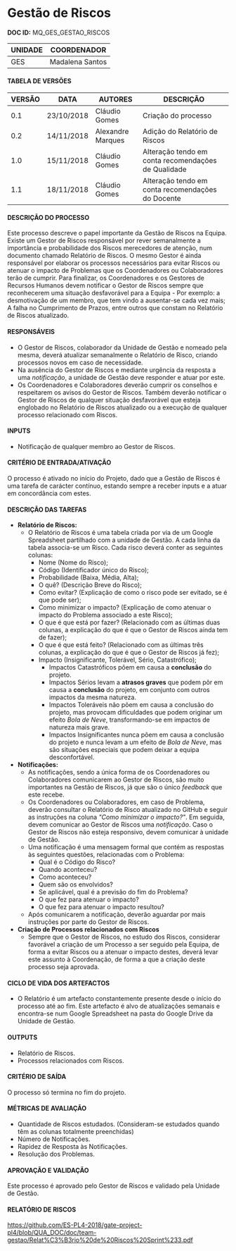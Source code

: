 # Gestão de Riscos

**DOC ID:** MQ_GES_GESTAO_RISCOS

| UNIDADE | COORDENADOR |
|---------|-------------|
|GES|Madalena Santos|

#### **TABELA DE VERSÕES**
| VERSÃO | DATA | AUTORES | DESCRIÇÃO |
|-|-|-|-|
| 0.1 | 23/10/2018 | Cláudio Gomes | Criação do processo |
| 0.2 | 14/11/2018 | Alexandre Marques | Adição do Relatório de Riscos|
| 1.0 | 15/11/2018 | Cláudio Gomes | Alteração tendo em conta recomendações de Qualidade|
| 1.1 | 18/11/2018 | Cláudio Gomes | Alteração tendo em conta recomendações do Docente|

#### **DESCRIÇÃO DO PROCESSO**
Este processo descreve o papel importante da Gestão de Riscos na Equipa. Existe um Gestor de Riscos responsável por rever semanalmente a importância e probabilidade dos Riscos merecedores de atenção, num documento chamado Relatório de Riscos. O mesmo Gestor é ainda responsável por elaborar os processos necessários para evitar Riscos ou atenuar o impacto de Problemas que os Coordenadores ou Colaboradores terão de cumprir. Para finalizar, os Coordenadores e os Gestores de Recursos Humanos devem notificar o Gestor de Riscos sempre que reconhecerem uma situação desfavorável para a Equipa - Por exemplo: a desmotivação de um membro, que tem vindo a ausentar-se cada vez mais; A falha no Cumprimento de Prazos, entre outros que constam no Relatório de Riscos atualizado.

#### **RESPONSÁVEIS**

- O Gestor de Riscos, colaborador da Unidade de Gestão e nomeado pela mesma, deverá atualizar semanalmente o Relatório de Risco, criando processos novos em caso de necessidade.
- Na ausência do Gestor de Riscos e mediante urgência da resposta a uma *notificação*, a unidade de Gestão deve responder e atuar por este.
- Os Coordenadores e Colaboradores deverão cumprir os conselhos e respeitarem os avisos do Gestor de Riscos. Também deverão notificar o Gestor de Riscos de qualquer situação desfavorável que esteja englobado no Relatório de Riscos atualizado ou a execução de qualquer processo relacionado com Riscos.

#### **INPUTS**
- Notificação de qualquer membro ao Gestor de Riscos.

#### **CRITÉRIO DE ENTRADA/ATIVAÇÃO**
O processo é ativado no início do Projeto, dado que a Gestão de Riscos é uma tarefa de carácter contínuo, estando sempre a receber inputs e a atuar em concordância com estes.

#### **DESCRIÇÃO DAS TAREFAS**
- **Relatório de Riscos:**
  - O Relatório de Riscos é uma tabela criada por via de um Google Spreadsheet partilhado com a unidade de Gestão. A cada linha da tabela associa-se um Risco. Cada risco deverá conter as seguintes colunas:
    - Nome (Nome do Risco);
    - Código (Identificador único do Risco);
    - Probabilidade (Baixa, Média, Alta);
    - O quê? (Descrição Breve do Risco);
    - Como evitar? (Explicação de como o risco pode ser evitado, se é que pode ser);
    - Como minimizar o impacto? (Explicação de como atenuar o impacto do Problema associado a este Risco);
    - O que é que está por fazer? (Relacionado com as últimas duas colunas, a explicação do que é que o Gestor de Riscos ainda tem de fazer);
    - O que é que está feito? (Relacionado com as últimas três colunas, a explicação do que é que o Gestor de Riscos já fez);
    - Impacto (Insignificante, Tolerável, Sério, Catastrófico);
      - Impactos Catastróficos põem em causa a **conclusão** do projeto.
      - Impactos Sérios levam a **atrasos graves** que podem pôr em causa a **conclusão** do projeto, em conjunto com outros impactos da mesma natureza.
      - Impactos Toleráveis não põem em causa a conclusão do projeto, mas provocam dificuldades que podem originar um efeito *Bola de Neve*, transformando-se em impactos de natureza mais grave.
      - Impactos Insignificantes nunca põem em causa a conclusão do projeto e nunca levam a um efeito de *Bola de Neve*, mas são situações especiais que podem deixar a equipa desconfortável.
- **Notificações:**
  - As notificações, sendo a única forma de os Coordenadores ou Colaboradores comunicarem ao Gestor de Riscos, são muito importantes na Gestão de Riscos, já que são o único *feedback* que este recebe.
  - Os Coordenadores ou Colaboradores, em caso de Problema, deverão consultar o Relatório de Risco atualizado no GitHub e seguir as instruções na coluna *"Como minimizar o impacto?"*. Em seguida, devem comunicar ao Gestor de Riscos uma *notificação*. Caso o Gestor de Riscos não esteja responsivo, devem comunicar à unidade de Gestão.
  - Uma notificação é uma mensagem formal que contém as respostas às seguintes questões, relacionadas com o Problema:
    - Qual é o Código do Risco?
    - Quando aconteceu?
    - Como aconteceu?
    - Quem são os envolvidos?
    - Se aplicável, qual é a previsão do fim do Problema?
    - O que fez para atenuar o impacto?
    - O que fez para atenuar o impacto resultou?
  - Após comunicarem a notificação, deverão aguardar por mais instruções por parte do Gestor de Riscos.
- **Criação de Processos relacionados com Riscos**
  - Sempre que o Gestor de Riscos, no estudo dos Riscos, considerar favorável a criação de um Processo a ser seguido pela Equipa, de forma a evitar Riscos ou a atenuar o impacto destes, deverá levar este assunto à Coordenação, de forma a que a criação deste processo seja aprovada.

#### CICLO DE VIDA DOS ARTEFACTOS
- O Relatório é um artefacto constantemente presente desde o início do processo até ao fim. Este artefacto é alvo de atualizações semanais e encontra-se num Google Spreadsheet na pasta do Google Drive da Unidade de Gestão.

#### **OUTPUTS**
- Relatório de Riscos.
- Processos relacionados com Riscos.

#### **CRITÉRIO DE SAÍDA**
O processo só termina no fim do projeto.

#### **MÉTRICAS DE AVALIAÇÃO**
- Quantidade de Riscos estudados. (Consideram-se estudados quando têm as colunas totalmente preenchidas)
- Número de Notificações.
- Rapidez de Resposta às Notificações.
- Resolução dos Problemas.

#### **APROVAÇÃO E VALIDAÇÃO**

Este processo é aprovado pelo Gestor de Riscos e validado pela Unidade de Gestão.

#### **RELATÓRIO DE RISCOS**
https://github.com/ES-PL4-2018/gate-project-pl4/blob/QUA_DOC/doc/team-gestao/Relat%C3%B3rio%20de%20Riscos%20Sprint%233.pdf
